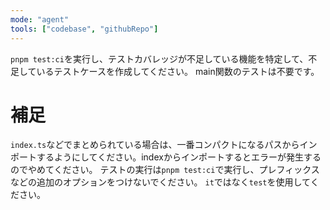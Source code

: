 ```yaml
---
mode: "agent"
tools: ["codebase", "githubRepo"]
---
```


`pnpm test:ci`を実行し、テストカバレッジが不足している機能を特定して、不足しているテストケースを作成してください。
main関数のテストは不要です。

# 補足

`index.ts`などでまとめられている場合は、一番コンパクトになるパスからインポートするようにしてください。indexからインポートするとエラーが発生するのでやめてください。
テストの実行は`pnpm test:ci`で実行し、プレフィックスなどの追加のオプションをつけないでください。
`it`ではなく`test`を使用してください。

